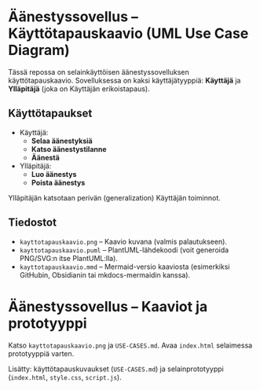 # Äänestyssovellus – Käyttötapauskaavio (UML Use Case Diagram)

Tässä repossa on selainkäyttöisen äänestyssovelluksen käyttötapauskaavio. Sovelluksessa on kaksi käyttäjätyyppiä: **Käyttäjä** ja **Ylläpitäjä** (joka on Käyttäjän erikoistapaus).

## Käyttötapaukset
- Käyttäjä:
  - **Selaa äänestyksiä**
  - **Katso äänestystilanne**
  - **Äänestä**
- Ylläpitäjä:
  - **Luo äänestys**
  - **Poista äänestys**

Ylläpitäjän katsotaan perivän (generalization) Käyttäjän toiminnot.

## Tiedostot
- `kayttotapauskaavio.png` – Kaavio kuvana (valmis palautukseen).
- `kayttotapauskaavio.puml` – PlantUML-lähdekoodi (voit generoida PNG/SVG:n itse PlantUML:lla).
- `kayttotapauskaavio.mmd` – Mermaid-versio kaaviosta (esimerkiksi GitHubin, Obsidianin tai mkdocs-mermaidin kanssa).





# Äänestyssovellus – Kaaviot ja prototyyppi

Katso `kayttotapauskaavio.png` ja `USE-CASES.md`. Avaa `index.html` selaimessa prototyyppiä varten.


Lisätty: käyttötapauskuvaukset (`USE-CASES.md`) ja selainprototyyppi (`index.html`, `style.css`, `script.js`).
